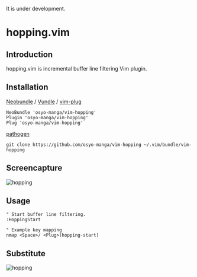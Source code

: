 It is under development.

# hopping.vim

## Introduction

hopping.vim is incremental buffer line filtering Vim plugin.

## Installation

[Neobundle](https://github.com/Shougo/neobundle.vim) / [Vundle](https://github.com/gmarik/Vundle.vim) / [vim-plug](https://github.com/junegunn/vim-plug)

```vim
NeoBundle 'osyo-manga/vim-hopping'
Plugin 'osyo-manga/vim-hopping'
Plug 'osyo-manga/vim-hopping'
```

[pathogen](https://github.com/tpope/vim-pathogen)

```
git clone https://github.com/osyo-manga/vim-hopping ~/.vim/bundle/vim-hopping
```

## Screencapture

![hopping](https://cloud.githubusercontent.com/assets/214488/7200019/f35e6ce2-e533-11e4-8e12-061cb0c649b3.gif)

## Usage

```vim
" Start buffer line filtering.
:HoppingStart

" Example key mapping
nmap <Space>/ <Plug>(hopping-start)
```

## Substitute

![hopping](https://cloud.githubusercontent.com/assets/214488/8390886/0e5e85f2-1ce5-11e5-907a-b3cc274dd00d.gif)

